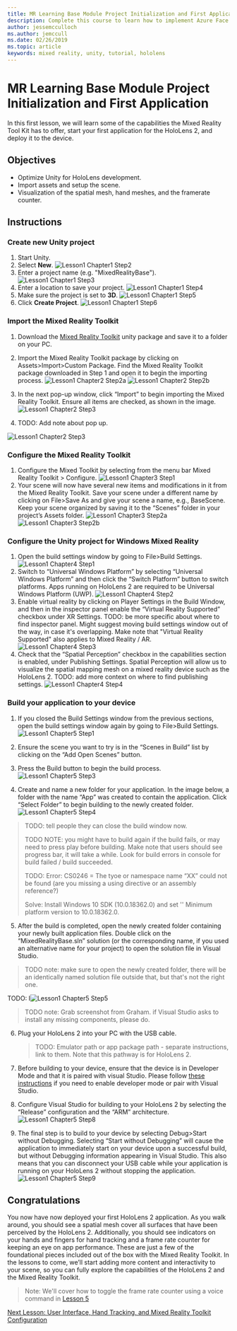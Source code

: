 ```yaml
---
title: MR Learning Base Module Project Initialization and First Application
description: Complete this course to learn how to implement Azure Face Recognition within a mixed reality application.
author: jessemcculloch
ms.author: jemccull
ms.date: 02/26/2019
ms.topic: article
keywords: mixed reality, unity, tutorial, hololens
---
```


# MR Learning Base Module Project Initialization and First Application

In this first lesson, we will learn some of the capabilities the Mixed Reality Tool Kit has to offer, start your first application for the HoloLens 2, and deploy it to the device.

## Objectives

* Optimize Unity for HoloLens development.
* Import assets and setup the scene.
* Visualization of the spatial mesh, hand meshes, and the framerate counter.

## Instructions

### Create new Unity project

1. Start Unity.
2. Select **New**.
![Lesson1 Chapter1 Step2](images/Lesson1Chapter1Step2.JPG)
3. Enter a project name (e.g. "MixedRealityBase").
![Lesson1 Chapter1 Step3](images/Lesson1Chapter1Step3.JPG)
4. Enter a location to save your project.
![Lesson1 Chapter1 Step4](images/Lesson1Chapter1Step4.JPG)
5. Make sure the project is set to **3D**.
![Lesson1 Chapter1 Step5](images/Lesson1Chapter1Step5.JPG)
6. Click **Create Project**.
![Lesson1 Chapter1 Step6](images/Lesson1Chapter1Step6.JPG)

### Import the Mixed Reality Toolkit

1. Download the [Mixed Reality Toolkit](https://github.com/Microsoft/MixedRealityToolkit-Unity/releases/download/v2.0.0-RC1/Microsoft.MixedReality.Toolkit.Unity.Foundation-v2.0.0-RC1.unitypackage) unity package and save it to a folder on your PC.

2. Import the Mixed Reality Toolkit package by clicking on Assets>Import>Custom Package. Find the Mixed Reality Toolkit package downloaded in Step 1 and open it to begin the importing process.
    ![Lesson1 Chapter2 Step2a](images/Lesson1Chapter2Step2a.JPG)
    ![Lesson1 Chapter2 Step2b](images/Lesson1Chapter2Step2b.JPG)

3. In the next pop-up window, click “Import” to begin importing the Mixed Reality Toolkit. Ensure all items are checked, as shown in the image.
    ![Lesson1 Chapter2 Step3](images/Lesson1Chapter2Step3.JPG)

4. TODO: Add note about pop up.

  ![Lesson1 Chapter2 Step3](images/Lesson1Chapter2Step3b.JPG)

  

### Configure the Mixed Reality Toolkit

1. Configure the Mixed Toolkit by selecting from the menu bar Mixed Reality Toolkit > Configure.
![Lesson1 Chapter3 Step1](images/Lesson1Chapter3Step1.JPG)
2. Your scene will now have several new items and modifications in it from the Mixed Reality Toolkit. Save your scene under a different name by clicking on File>Save As and give your scene a name, e.g., BaseScene. Keep your scene organized by saving it to the “Scenes” folder in your project’s Assets folder.
![Lesson1 Chapter3 Step2a](images/Lesson1Chapter3Step2a.JPG)
![Lesson1 Chapter3 Step2b](images/Lesson1Chapter3Step2b.JPG)

### Configure the Unity project for Windows Mixed Reality

1. Open the build settings window by going to File>Build Settings.
![Lesson1 Chapter4 Step1](images/Lesson1Chapter4Step1.JPG)
2. Switch to “Universal Windows Platform” by selecting “Universal Windows Platform” and then click the “Switch Platform” button to switch platforms. Apps running on HoloLens 2 are required to be Universal Windows Platform (UWP).
![Lesson1 Chapter4 Step2](images/Lesson1Chapter4Step2.JPG)
3. Enable virtual reality by clicking on Player Settings in the Build Window, and then in the inspector panel enable the “Virtual Reality Supported” checkbox under XR Settings. TODO: be more specific about where to find inspector panel. Might suggest moving build settings window out of the way, in case it's overlapping. Make note that "Virtual Reality Supported" also applies to Mixed Reality / AR.
![Lesson1 Chapter4 Step3](images/Lesson1Chapter4Step3.JPG)
4. Check that the “Spatial Perception” checkbox in the capabilities section is enabled, under Publishing Settings. Spatial Perception will allow us to visualize the spatial mapping mesh on a mixed reality device such as the HoloLens 2. TODO: add more context on where to find publishing settings.
![Lesson1 Chapter4 Step4](images/Lesson1Chapter4Step4.JPG)

### Build your application to your device

1. If you closed the Build Settings window from the previous sections, open the build settings window again by going to File>Build Settings.
    ![Lesson1 Chapter5 Step1](images/Lesson1Chapter5Step1.JPG)

2. Ensure the scene you want to try is in the “Scenes in Build” list by clicking on the “Add Open Scenes” button.

3. Press the Build button to begin the build process.
    ![Lesson1 Chapter5 Step3](images/Lesson1Chapter5Step3.JPG)

4. Create and name a new folder for your application. In the image below, a folder with the name “App” was created to contain the application. Click “Select Folder” to begin building to the newly created folder.
    ![Lesson1 Chapter5 Step4](images/Lesson1Chapter5Step4.JPG)

  > TODO: tell people they can close the build window now.
  >
  > TODO NOTE: you might have to build again if the build fails, or may need to press play before building. Make note that users should see progress bar, it will take a while. Look for build errors in console for build failed / build succeeded.
  >
  > TODO: Error: CS0246 = The tyoe or namespace name “XX” could not be found (are you missing a using directive or an assembly reference?)
  >
  > Solve: Install Windows 10 SDK (10.0.18362.0) and set '' Minimum platform version to 10.0.18362.0.
  >
  > 

5. After the build is completed, open the newly created folder containing your newly built application files. Double click on the “MixedRealityBase.sln” solution (or the corresponding name, if you used an alternative name for your project) to open the solution file in Visual Studio.

  > TODO note: make sure to open the newly created folder, there will be an identically named solution file outside that, but that's not the right one.

  TODO: I![Lesson1 Chapter5 Step5](images/Lesson1Chapter5Step5.JPG)

  > TODO note: Grab screenshot from Graham. if Visual Studio asks to install any missing components, please do.

6. Plug your HoloLens 2 into your PC with the USB cable.

   > TODO: Emulator path or app package path - separate instructions, link to them. Note that this pathway is for HoloLens 2. 

7. Before building to your device, ensure that the device is in Developer Mode and that it is paired with visual Studio. Please follow [these instructions](https://docs.microsoft.com/en-us/windows/mixed-reality/using-visual-studio) if you need to enable developer mode or pair with Visual Studio.

8. Configure Visual Studio for building to your HoloLens 2 by selecting the “Release” configuration and the “ARM” architecture.
    ![Lesson1 Chapter5 Step8](images/Lesson1Chapter5Step8.JPG)

9. The final step is to build to your device by selecting Debug>Start without Debugging. Selecting “Start without Debugging” will cause the application to immediately start on your device upon a successful build, but without Debugging information appearing in Visual Studio. This also means that you can disconnect your USB cable while your application is running on your HoloLens 2 without stopping the application.
    ![Lesson1 Chapter5 Step9](images/Lesson1Chapter5Step9.JPG)

## Congratulations

You now have now deployed your first HoloLens 2 application. As you walk around, you should see a spatial mesh cover all surfaces that have been perceived by the HoloLens 2. Additionally, you should see indicators on your hands and fingers for hand tracking and a frame rate counter for keeping an eye on app performance. These are just a few of the foundational pieces included out of the box with the Mixed Reality Toolkit. In the lessons to come, we’ll start adding more content and interactivity to your scene, so you can fully explore the capabilities of the HoloLens 2 and the Mixed Reality Toolkit.

>Note: We'll cover how to toggle the frame rate counter using a voice command in [Lesson 5](mrlearning-base-ch5.md) 

[Next Lesson: User Interface, Hand Tracking, and Mixed Reality Toolkit Configuration](mrlearning-base-ch2.md)